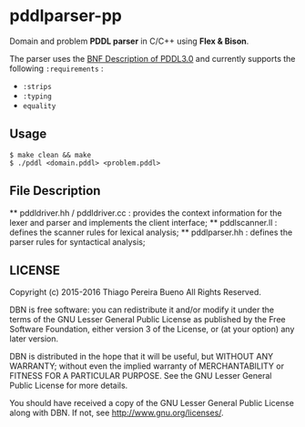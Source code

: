# pddlparser-pp

Domain and problem **PDDL parser** in C/C++ using **Flex & Bison**.

The parser uses the [BNF Description of PDDL3.0](http://zeus.ing.unibs.it/ipc-5/bnf.pdf) and currently supports the following ```:requirements``` :

* ```:strips```
* ```:typing```
* ```equality```

## Usage

```
$ make clean && make
$ ./pddl <domain.pddl> <problem.pddl>
```

## File Description

** pddldriver.hh / pddldriver.cc : provides the context information for the lexer and parser and implements the client interface;
** pddlscanner.ll : defines the scanner rules for lexical analysis;
** pddlparser.hh : defines the parser rules for syntactical analysis;

## LICENSE

Copyright (c) 2015-2016 Thiago Pereira Bueno
All Rights Reserved.

DBN is free software: you can redistribute it and/or modify
it under the terms of the GNU Lesser General Public License as published by
the Free Software Foundation, either version 3 of the License, or
(at your option) any later version.

DBN is distributed in the hope that it will be useful,
but WITHOUT ANY WARRANTY; without even the implied warranty of
MERCHANTABILITY or FITNESS FOR A PARTICULAR PURPOSE.  See the
GNU Lesser General Public License for more details.

You should have received a copy of the GNU Lesser General Public License
along with DBN.  If not, see <http://www.gnu.org/licenses/>.

